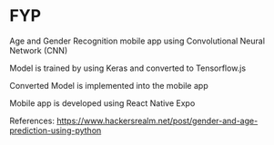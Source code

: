 # FYP

Age and Gender Recognition mobile app using Convolutional Neural Network (CNN)

Model is trained by using Keras and converted to Tensorflow.js 

Converted Model is implemented into the mobile app 

Mobile app is developed using React Native Expo


References:
https://www.hackersrealm.net/post/gender-and-age-prediction-using-python
